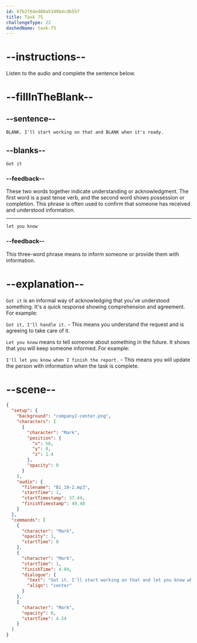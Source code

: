 ```yaml
---
id: 67b2f6ded80a5349b4cdb55f
title: Task 75
challengeType: 22
dashedName: task-75
---
```


<!-- (Audio) Mark: Got it. I'll start working on that and let you know when it's ready. -->

# --instructions--

Listen to the audio and complete the sentence below.

# --fillInTheBlank--

## --sentence--

`BLANK. I'll start working on that and BLANK when it's ready.`

## --blanks--

`Got it`

### --feedback--  

These two words together indicate understanding or acknowledgment. The first word is a past tense verb, and the second word shows possession or completion. This phrase is often used to confirm that someone has received and understood information.  

---

`let you know`

### --feedback--

This three-word phrase means to inform someone or provide them with information.

# --explanation--

`Got it` is an informal way of acknowledging that you've understood something. It's a quick response showing comprehension and agreement. For example:

`Got it, I'll handle it.` - This means you understand the request and is agreeing to take care of it.

`Let you know` means to tell someone about something in the future. It shows that you will keep someone informed. For example:

`I'll let you know when I finish the report.` - This means you will update the person with information when the task is complete.

# --scene--

```json
{
  "setup": {
    "background": "company2-center.png",
    "characters": [
      {
        "character": "Mark",
        "position": {
          "x": 50,
          "y": 0,
          "z": 1.4
        },
        "opacity": 0
      }
    ],
    "audio": {
      "filename": "B1_10-2.mp3",
      "startTime": 1,
      "startTimestamp": 37.44,
      "finishTimestamp": 40.48
    }
  },
  "commands": [
    {
      "character": "Mark",
      "opacity": 1,
      "startTime": 0
    },
    {
      "character": "Mark",
      "startTime": 1,
      "finishTime": 4.04,
      "dialogue": {
        "text": "Got it. I'll start working on that and let you know when it's ready.",
        "align": "center"
      }
    },
    {
      "character": "Mark",
      "opacity": 0,
      "startTime": 4.54
    }
  ]
}
```
